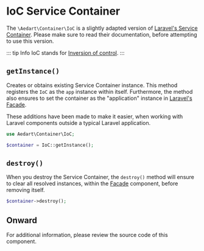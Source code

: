 # IoC Service Container

The `\Aedart\Container\IoC` is a slightly adapted version of [Laravel's Service Container](https://laravel.com/docs/5.8/container).
Please make sure to read their documentation, before attempting to use this version.

::: tip Info
IoC stands for [Inversion of control](https://en.wikipedia.org/wiki/Inversion_of_control).
:::

## `getInstance()`

Creates or obtains existing Service Container instance.
This method registers the `IoC` as the `app` instance within itself.
Furthermore, the method also ensures to set the container as the "application" instance in [Laravel's Facade](https://laravel.com/docs/5.8/facades).

These additions have been made to make it easier, when working with Laravel components outside a typical Laravel application.

```php
use Aedart\Container\IoC;

$container = IoC::getInstance();
```

## `destroy()`

When you destroy the Service Container, the `destroy()` method will ensure to clear all resolved instances, within the [Facade](https://laravel.com/docs/5.8/facades) component, before removing itself.

```php
$container->destroy();
```

## Onward

For additional information, please review the source code of this component.
